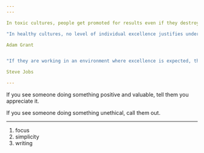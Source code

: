 ```yaml
---
---

In toxic cultures, people get promoted for results even if they destroy relationships. Abuse is a price to pay for high performance.

"In healthy cultures, no level of individual excellence justifies undermining people. You’re not a high performer if you don't elevate others."

Adam Grant 


"If they are working in an environment where excellence is expected, then they will do excellent work without anything but self-motivation. I'm talking about an environment in which excellence is noticed and respected and is in the culture. If you have that, you don't have to tell people to do excellent work. They understand it from their surroundings."

Steve Jobs

---
```


If you see someone doing something positive and valuable, tell them you appreciate it. 

If you see someone doing something unethical, call them out.

----

1. focus 
2. simplicity 
3. writing 

